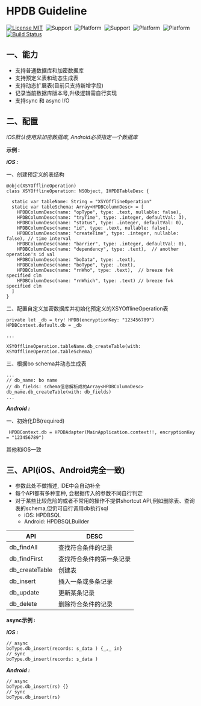 # HPDB Guideline

[![License MIT](https://img.shields.io/badge/license-MIT-green.svg?style=flat)](https://github.com/shuangyu/HPPluginRepo/blob/master/The%20MIT%20License%20(MIT))&nbsp;
![Support](https://img.shields.io/badge/language-swift-orange.svg)&nbsp;
![Platform](https://img.shields.io/badge/platform-ios-lightgrey.svg)&nbsp;
![Support](https://img.shields.io/badge/language-kotlin-orange.svg)&nbsp;
![Platform](https://img.shields.io/badge/platform-android-lightgrey.svg)&nbsp;
![Platform](https://img.shields.io/badge/platform-rn-lightgrey.svg)&nbsp;
[![Build Status](https://api.travis-ci.org/shuangyu/HPPluginRepo.svg?branch=master)](https://travis-ci.org/shuangyu/HPPluginRepo)

## 一、能力
+ 支持普通数据库和加密数据库
+ 支持预定义表和动态生成表
+ 支持动态扩展表(目前只支持新增字段)
+ 记录当前数据库版本号,升级逻辑需自行实现
+ 支持sync 和 async I/O

## 二、配置

*iOS默认使用非加密数据库, Android必须指定一个数据库*

**示例 :**

***iOS :***

一、创建预定义的表结构
```
@objc(XSYOfflineOperation)
class XSYOfflineOperation: NSObject, IHPDBTableDesc {
  
  static var tableName: String = "XSYOfflineOperation"
  static var tableSchema: Array<HPDBColumnDesc> = [
    HPDBColumnDesc(name: "opType", type: .text, nullable: false),
    HPDBColumnDesc(name: "tryTime", type: .integer, defaultVal: 3),
    HPDBColumnDesc(name: "status", type: .integer, defaultVal: 0),
    HPDBColumnDesc(name: "id", type: .text, nullable: false),
    HPDBColumnDesc(name: "createTime", type: .integer, nullable: false), // time interval
    HPDBColumnDesc(name: "barrier", type: .integer, defaultVal: 0),
    HPDBColumnDesc(name: "dependency", type: .text),  // another operation's id val
    HPDBColumnDesc(name: "boData", type: .text),
    HPDBColumnDesc(name: "boType", type: .text),
    HPDBColumnDesc(name: "rnWho", type: .text),  // breeze fwk specified clm
    HPDBColumnDesc(name: "rnWhich", type: .text) // breeze fwk specified clm
  ]
}
```
二、配置自定义加密数据库并初始化预定义的XSYOfflineOperation表
```
private let _db = try! HPDB(encryptionKey: "123456789")
HPDBContext.default.db = _db

...

XSYOfflineOperation.tableName.db_createTable(with: XSYOfflineOperation.tableSchema)
```

三、根据bo schema并动态生成表
```
...
// db_name: bo name
// db_fields: schema信息解析成的Array<HPDBColumnDesc>
db_name.db_createTable(with: db_fields)
...

```

***Android :***

一、初始化DB(required)
```
 HPDBContext.db = HPDBAdapter(MainApplication.context!!, encryptionKey = "123456789")
```

其他和iOS一致

## 三、API(iOS、Android完全一致)

+ 参数此处不做描述, IDE中会自动补全
+ 每个API都有多种变种, 会根据传入的参数不同自行判定
+ 对于某些比较危险的或者不常用的操作不提供shortcut API,例如删除表、查询表的schema,但仍可自行调用db执行sql
    + iOS: HPDBSQL
    + Android: HPDBSQLBuilder

API           |DESC
--------------|------------------
db_findAll    |查找符合条件的记录
db_findFirst  |查找符合条件的第一条记录
db_createTable|创建表
db_insert     |插入一条或多条记录
db_update     |更新某条记录
db_delete     |删除符合条件的记录

**async示例 :**

***iOS :***
```
// async
boType.db_insert(records: s_data ) {_,_ in}
// sync
boType.db_insert(records: s_data )
```

***Android :***
```
// async
boType.db_insert(rs) {}
// sync
boType.db_insert(rs)
```
